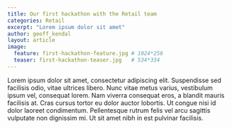 ```yaml
---
title: Our first hackathon with the Retail team
categories: Retail
excerpt: "Lorem ipsum dolor sit amet"
author: geoff_kendal
layout: article
image: 
  feature: first-hackathon-feature.jpg # 1024*256
  teaser: first-hackathon-teaser.jpg   # 534*334
---
```


Lorem ipsum dolor sit amet, consectetur adipiscing elit. Suspendisse sed facilisis odio, vitae ultrices libero. Nunc vitae metus varius, vestibulum ipsum vel, consequat lorem. Nam viverra consequat eros, a blandit mauris facilisis at. Cras cursus tortor eu dolor auctor lobortis. Ut congue nisi id dolor laoreet condimentum. Pellentesque rutrum felis vel arcu sagittis vulputate non dignissim mi. Ut sit amet nibh in est pulvinar facilisis.
